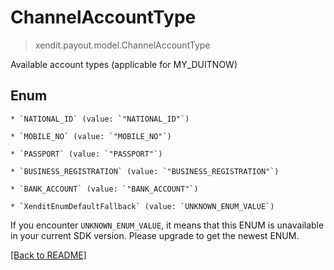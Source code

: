 # ChannelAccountType
> xendit.payout.model.ChannelAccountType

Available account types (applicable for MY_DUITNOW)


## Enum


    * `NATIONAL_ID` (value: `"NATIONAL_ID"`)

    * `MOBILE_NO` (value: `"MOBILE_NO"`)

    * `PASSPORT` (value: `"PASSPORT"`)

    * `BUSINESS_REGISTRATION` (value: `"BUSINESS_REGISTRATION"`)

    * `BANK_ACCOUNT` (value: `"BANK_ACCOUNT"`)

    * `XenditEnumDefaultFallback` (value: `UNKNOWN_ENUM_VALUE`)

If you encounter `UNKNOWN_ENUM_VALUE`, it means that this ENUM is unavailable in your current SDK version. Please upgrade to get the newest ENUM.

[[Back to README]](../../README.md)


